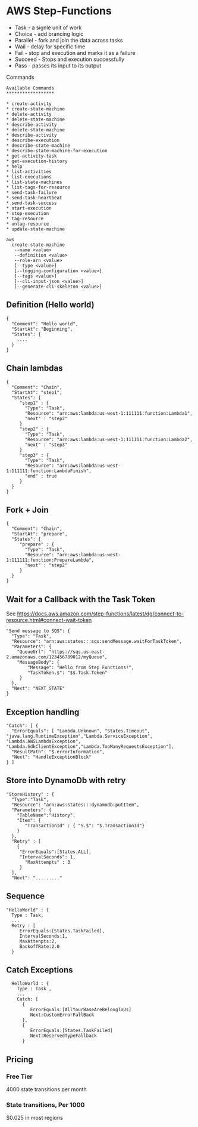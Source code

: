 # AWS Step-Functions

* Task - a signle unit of work
* Choice - add brancing logic
* Parallel - fork and join the data across tasks
* Wail - delay for specific time
* Fail - stop and execution and marks it as a failure
* Succeed - Stops and execution successfully
* Pass - passes its input to its output



Commands
```
Available Commands
******************

* create-activity
* create-state-machine
* delete-activity
* delete-state-machine
* describe-activity
* delete-state-machine
* describe-activity
* describe-execution
* describe-state-machine
* describe-state-machine-for-execution
* get-activity-task
* get-execution-history
* help
* list-activities
* list-executions
* list-state-machines
* list-tags-for-resource
* send-task-failure
* send-task-heartbeat
* send-task-success
* start-execution
* stop-execution
* tag-resource
* untag-resource
* update-state-machine
```

```
aws 
  create-state-machine
   --name <value>
   --definition <value>
   --role-arn <value>
   [--type <value>]
   [--logging-configuration <value>]
   [--tags <value>]
   [--cli-input-json <value>]
   [--generate-cli-skeleton <value>]
```

## Definition (Hello world)

```
{
  "Comment": "Hello world",
  "StartAt": "Beginning",
  "States": {
    ....
  }
}

```

## Chain lambdas
```
{
  "Comment": "Chain",
  "StartAt": "step1",
  "States": {
     "step1" : {
       "Type": "Task",
       "Resource": "arn:aws:lambda:us-west-1:111111:function:Lambda1",
       "next" : "step2"
     }
     "step2" : {
       "Type": "Task",
       "Resource": "arn:aws:lambda:us-west-1:111111:function:Lambda2",
       "next" : "step3"
     }
     "step3" : {
       "Type": "Task",
       "Resource": "arn:aws:lambda:us-west-1:111111:function:LambdaFinish",
       "end" : true
     }
  }
}

```

## Fork + Join
```
{
  "Comment": "Chain",
  "StartAt": "prepare",
  "States": {
     "prepare" : {
       "Type": "Task",
       "Resource": "arn:aws:lambda:us-west-1:111111:function:PrepareLambda",
       "next" : "step2"
     }
  }
}
```

## Wait for a Callback with the Task Token

See https://docs.aws.amazon.com/step-functions/latest/dg/connect-to-resource.html#connect-wait-token

```
"Send message to SQS": {
  "Type": "Task",
  "Resource": "arn:aws:states:::sqs:sendMessage.waitForTaskToken",
  "Parameters": {
    "QueueUrl": "https://sqs.us-east-2.amazonaws.com/123456789012/myQueue",
    "MessageBody": {
        "Message": "Hello from Step Functions!",
        "TaskToken.$": "$$.Task.Token"
     }
  },
  "Next": "NEXT_STATE"
}
```

## Exception handling

```
"Catch": [ {
  "ErrorEquals": [ "Lambda.Unknown", "States.Timeout", "java.lang.RuntimeException","Lambda.ServiceException", "Lambda.AWSLambdaException", "Lambda.SdkClientException","Lambda.TooManyRequestsException"],
  "ResultPath": "$.errorInformation",
  "Next": "HandleExceptionBlock"
} ]
```

## Store into DynamoDb with retry

```
"StoreHistory" : {
  "Type":"Task",
  "Resource": "arn:aws:states:::dynamodb:putItem",
  "Parameters": {
    "TableName":"History",
    "Item": {
       "TransactionId" : { "S.$": "$.TransactionId"}
    }
  },
  "Retry" : [
    {
     "ErrorEquals":[States.ALL],
     "IntervalSeconds": 1,
       "MaxAttempts" : 3
     }
  ],
  "Next": "........."
```


## Sequence

```
"HelloWorld" : {
  Type : Task,
  ...
  Retry : [
     ErrorEquals:[States.TaskFailed],
     IntervalSeconds:1,
     MaxAttenpts:2,
     BackoffRate:2.0
  }
```

## Catch Exceptions

```
  HelloWorld : {
    Type : Task ,
    ...
    Catch: [
      {
         ErrorEquals:[AllYourBaseAreBelongToUs]
         Next:CustomErrorFallBack
      },
      {
         ErrorEquals:[States.TaskFailed]
         Next:ReservedTypeFallback
      }
```


## Pricing

### Free Tier

4000 state transitions per month

### State transitions, Per 1000

$0.025 in most regions